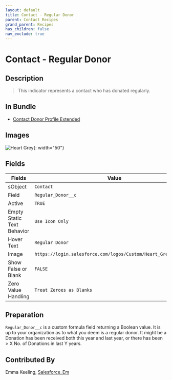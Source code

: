 ```yaml
---
layout: default
title: Contact - Regular Donor
parent: Contact Recipes
grand_parent: Recipes
has_children: false
nav_exclude: true
---
```



# Contact - Regular Donor

## Description
> This indicator represents a contact who has donated regularly.

## In Bundle
* [Contact Donor Profile Extended](../contact/bundle-contact-donor-profile-extended.md)

## Images 

![Heart Grey](https://login.salesforce.com/logos/Custom/Heart_Grey/logo.png){: width="50"}

## Fields

Fields | Value
-- | --
sObject | `Contact`
Field | `Regular_Donor__c`
Active | `TRUE`
Empty Static Text Behavior | `Use Icon Only`
Hover Text | `Regular Donor`
Image | `https://login.salesforce.com/logos/Custom/Heart_Grey/logo.png`
Show False or Blank | `FALSE`
Zero Value Handling | `Treat Zeroes as Blanks`

## Preparation
`Regular_Donor__c` is a custom formula field returning a Boolean value. It is up to your organization as to what you deem is a regular donor. It might be a Donation has been received both this year and last year, or there has been > X No. of Donations in last Y years. 

## Contributed By
Emma Keeling, [Salesforce_Em](https://github.com/Salesforce-Em)